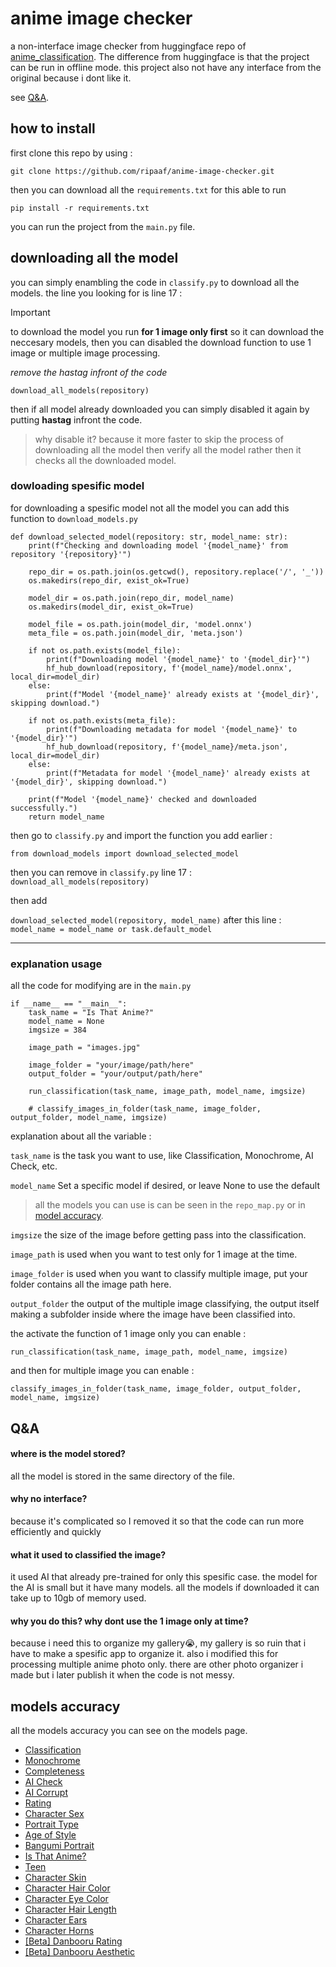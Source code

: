 # anime image checker
a non-interface image checker from huggingface repo of [anime_classification](https://huggingface.co/deepghs/anime_classification  "anime_classification"). The difference from huggingface is that the project can be run in offline mode. this project also not have any interface from the original because i dont like it.

see [Q&A](#qa).

## how to install
first clone this repo by using :
```
git clone https://github.com/ripaaf/anime-image-checker.git
```
then you can download all the `requirements.txt` for this able to run
```
pip install -r requirements.txt
```
you can run the project from the `main.py` file.
## downloading all the model
you can simply enambling the code in `classify.py` to download all the models. the line you looking for is line 17 :

> [!IMPORTANT]  
> to download the model you run **for 1 image only first** so it can download the neccesary models, then you can disabled the download function to use 1 image or multiple image processing.

*remove the hastag infront of the code*
```
download_all_models(repository)
```
then if all model already downloaded you can simply disabled it again by putting **hastag** infront the code. 
> why disable it? because it more faster to skip the process of downloading all the model then verify all the model rather then it checks all the downloaded model.

### dowloading spesific model
for downloading a spesific model not all the model you can add this function to `download_models.py`

```
def download_selected_model(repository: str, model_name: str):
    print(f"Checking and downloading model '{model_name}' from repository '{repository}'")

    repo_dir = os.path.join(os.getcwd(), repository.replace('/', '_'))
    os.makedirs(repo_dir, exist_ok=True)

    model_dir = os.path.join(repo_dir, model_name)
    os.makedirs(model_dir, exist_ok=True)

    model_file = os.path.join(model_dir, 'model.onnx')
    meta_file = os.path.join(model_dir, 'meta.json')

    if not os.path.exists(model_file):
        print(f"Downloading model '{model_name}' to '{model_dir}'")
        hf_hub_download(repository, f'{model_name}/model.onnx', local_dir=model_dir)
    else:
        print(f"Model '{model_name}' already exists at '{model_dir}', skipping download.")

    if not os.path.exists(meta_file):
        print(f"Downloading metadata for model '{model_name}' to '{model_dir}'")
        hf_hub_download(repository, f'{model_name}/meta.json', local_dir=model_dir)
    else:
        print(f"Metadata for model '{model_name}' already exists at '{model_dir}', skipping download.")

    print(f"Model '{model_name}' checked and downloaded successfully.")
    return model_name

```

then go to `classify.py` and import the function you add earlier :

```
from download_models import download_selected_model
```

then you can remove in `classify.py` line 17 :
`download_all_models(repository)` 

then add 

```download_selected_model(repository, model_name)```
after this line : `model_name = model_name or task.default_model`

------------

### explanation usage
all the code for modifying are in the `main.py` 
```
if __name__ == "__main__":
    task_name = "Is That Anime?"  
    model_name = None 
    imgsize = 384 

    image_path = "images.jpg"

    image_folder = "your/image/path/here"
    output_folder = "your/output/path/here"

    run_classification(task_name, image_path, model_name, imgsize)

    # classify_images_in_folder(task_name, image_folder, output_folder, model_name, imgsize)
```
explanation about all the variable :

`task_name` is the task you want to use, like Classification, Monochrome, AI Check, etc.

`model_name` Set a specific model if desired, or leave None to use the default

> all the models you can use is can be seen in the `repo_map.py` or in [model accuracy](#models-accuracy).

`imgsize` the size of the image before getting pass into the classification.

`image_path` is used when you want to test only for 1 image at the time.

`image_folder` is used when you want to classify multiple image, put your folder contains all the image path here.

`output_folder` the output of the multiple image classifying, the output itself making a subfolder inside where the image have been classified into.

the activate the function of 1 image only you can enable :
```
run_classification(task_name, image_path, model_name, imgsize)
```
and then for multiple image you can enable :
```
classify_images_in_folder(task_name, image_folder, output_folder, model_name, imgsize)
```

## Q&A
#### where is the model stored?
all the model is stored in the same directory of the file.

#### why no interface?
because it's complicated so I removed it so that the code can run more efficiently and quickly
#### what it used to classified the image?
it used AI that already pre-trained for only this spesific case. the model for the AI is small but it have many models. all the models if downloaded it can take up to 10gb of memory used.
#### why you do this? why dont use the 1 image only at time?
because i need this to organize my gallery😭, my gallery is so ruin that i have to make a spesific app to organize it. also i modified this for processing multiple anime photo only. there are other photo organizer i made but i later publish it when the code is not messy.

## models accuracy
all the models accuracy  you can see on the models page.
- [Classification](https://huggingface.co/deepghs/anime_classification)
- [Monochrome](https://huggingface.co/deepghs/monochrome_detect)
- [Completeness](https://huggingface.co/deepghs/anime_completeness)
- [AI Check](https://huggingface.co/deepghs/anime_ai_check)
- [AI Corrupt](https://huggingface.co/deepghs/ai_image_corrupted)
- [Rating](https://huggingface.co/deepghs/anime_rating)
- [Character Sex](https://huggingface.co/deepghs/anime_ch_sex)
- [Portrait Type](https://huggingface.co/deepghs/anime_portrait)
- [Age of Style](https://huggingface.co/deepghs/anime_style_ages)
- [Bangumi Portrait](https://huggingface.co/deepghs/bangumi_char_type)
- [Is That Anime?](https://huggingface.co/deepghs/anime_real_cls)
- [Teen](https://huggingface.co/deepghs/anime_teen)
- [Character Skin](https://huggingface.co/deepghs/anime_ch_skin_color)
- [Character Hair Color](https://huggingface.co/deepghs/anime_ch_hair_color)
- [Character Eye Color](https://huggingface.co/deepghs/anime_ch_eye_color)
- [Character Hair Length](https://huggingface.co/deepghs/anime_ch_hair_length)
- [Character Ears](https://huggingface.co/deepghs/anime_ch_ear)
- [Character Horns](https://huggingface.co/deepghs/anime_ch_horn)
- [[Beta] Danbooru Rating](https://huggingface.co/deepghs/anime_dbrating)
- [[Beta] Danbooru Aesthetic](https://huggingface.co/deepghs/anime_aesthetic)


